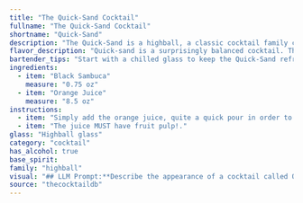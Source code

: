 ```yaml
---
title: "The Quick-Sand Cocktail"
fullname: "The Quick-Sand Cocktail"
shortname: "Quick-Sand"
description: "The Quick-Sand is a highball, a classic cocktail family characterized by its simple combination of spirits and mixers. This particular variation, likely originating in the late 20th century, offers a playful contrast of Sambuca's anise-driven sweetness and orange juice's bright acidity. "
flavor_description: "Quick-sand is a surprisingly balanced cocktail. The black sambuca's licorice and anise flavors are mellowed by the sweetness of the orange juice, creating a unique, almost earthy taste. The orange juice adds a refreshing citrusy brightness, cutting through the licorice and leaving a lingering sweetness on the palate. It's a complex and enjoyable drink with a touch of unexpected depth. "
bartender_tips: "Start with a chilled glass to keep the Quick-Sand refreshing. Use a good quality black sambuca for a richer flavor. When layering the sambuca and orange juice, pour the sambuca slowly down the side of the glass to avoid mixing them immediately. A slight tilt will help create a visually appealing gradient.  Garnish with a twist of orange peel for a fragrant touch. "
ingredients:
  - item: "Black Sambuca"
    measure: "0.75 oz"
  - item: "Orange Juice"
    measure: "8.5 oz"
instructions:
  - item: "Simply add the orange juice, quite a quick pour in order to mix the sambucca with the orange juice."
  - item: "The juice MUST have fruit pulp!."
glass: "Highball glass"
category: "cocktail"
has_alcohol: true
base_spirit:
family: "highball"
visual: "## LLM Prompt:**Describe the appearance of a cocktail called Quick-sand made with Black Sambuca and Orange Juice. Consider the following factors:*** **Color:**  The color of Black Sambuca is dark, almost black, while orange juice is, of course, orange. How would these colors blend together? Would the result be a cloudy orange, a dark amber, or something else entirely?* **Transparency:** Would the cocktail be clear, cloudy, or opaque? Consider the potential for the Black Sambuca to create a layering effect or mix fully with the orange juice.* **Texture:**  Is the cocktail smooth, or does it have any visible texture? Would the Black Sambuca create any swirling or marbling effects? * **Garnish:**  What kind of garnish, if any, would complement the appearance of the cocktail? Could it be a simple orange peel or something more elaborate?**Write a short, descriptive paragraph that captures the visual essence of this cocktail.** "
source: "thecocktaildb"
---
```


